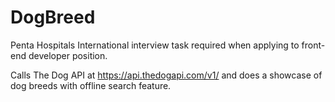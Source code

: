 # DogBreed

Penta Hospitals International interview task required when applying to front-end developer position. 

Calls The Dog API at https://api.thedogapi.com/v1/ and does a showcase of dog breeds with offline search feature.
